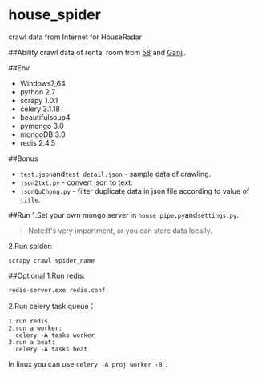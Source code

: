 # house_spider
crawl data from Internet for HouseRadar

##Ability
crawl data of rental room from [58](http://bj.58.com/chuzu/) and [Ganji](http://bj.ganji.com/fang1/).

##Env
* Windows7_64
* python 2.7
* scrapy 1.0.1
* celery 3.1.18
* beautifulsoup4
* pymongo 3.0
* mongoDB 3.0
* redis 2.4.5

##Bonus
* `test.json`and`test_detail.json` - sample data of crawling.
* `json2txt.py` - convert json to text.
* `jsonQuChong.py` - filter duplicate data in json file according to value of `title`.

##Run
1.Set your own mongo server in `house_pipe.py`and`settings.py`.

>Note:It's very importment, or you can store data locally.

2.Run spider:
````
scrapy crawl spider_name
````

##Optional
1.Run redis:
````
redis-server.exe redis.conf
````
2.Run celery task queue：
````
1.run redis
2.run a worker:
  celery -A tasks worker
3.run a beat:
  celery -A tasks beat
````
In linux you can use `celery -A proj worker -B `.
